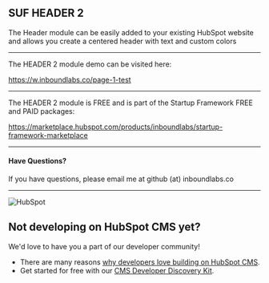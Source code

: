 ## SUF HEADER 2

The Header module can be easily added to your existing HubSpot website and allows you create a centered header with text and custom colors


---

The HEADER 2 module demo can be visited here:

https://w.inboundlabs.co/page-1-test

---

The HEADER 2 module is FREE and is  part of the Startup Framework FREE and PAID packages:

https://marketplace.hubspot.com/products/inboundlabs/startup-framework-marketplace

---

#### Have Questions?
If you have questions, please email me at github (at) inboundlabs.co 

---
![HubSpot](https://cdn2.hubspot.net/hubfs/327485/HubSpot%20Wordmark%20-%20Full%20Color.png "HubSpot")
## Not developing on HubSpot CMS yet?
We'd love to have you a part of our developer community!
  -  There are many reasons [why developers love building on HubSpot CMS](https://designers.hubspot.com/web-developers-love-hubspot-cms "Why develop on HubSpot CMS?").
  -  Get started for free with our [CMS Developer Discovery Kit](https://designers.hubspot.com/discoverykit "Get started building on HubSpot for free!"). 

